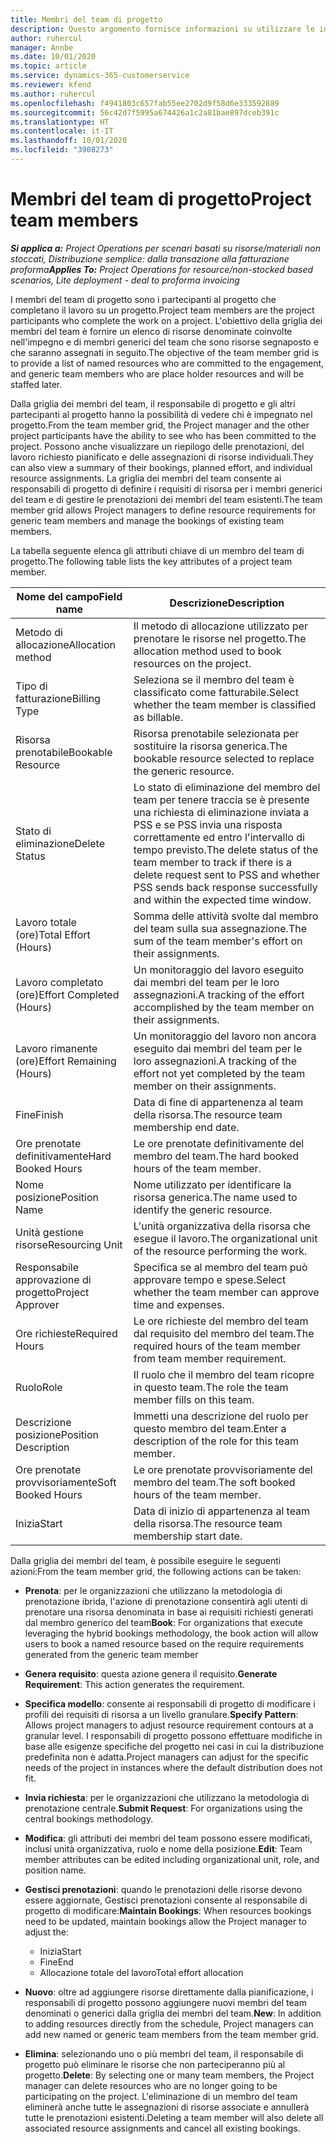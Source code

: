 ```yaml
---
title: Membri del team di progetto
description: Questo argomento fornisce informazioni su utilizzare le informazioni, gli attributi e la pianificazione dei membri del team di progetto.
author: ruhercul
manager: Annbe
ms.date: 10/01/2020
ms.topic: article
ms.service: dynamics-365-customerservice
ms.reviewer: kfend
ms.author: ruhercul
ms.openlocfilehash: f4941803c657fab55ee2702d9f58d6e333592889
ms.sourcegitcommit: 56c42d7f5995a674426a1c2a81bae897dceb391c
ms.translationtype: HT
ms.contentlocale: it-IT
ms.lasthandoff: 10/01/2020
ms.locfileid: "3908273"
---
```

# <a name="project-team-members"></a><span data-ttu-id="dfee1-103">Membri del team di progetto</span><span class="sxs-lookup"><span data-stu-id="dfee1-103">Project team members</span></span>

<span data-ttu-id="dfee1-104">_**Si applica a:** Project Operations per scenari basati su risorse/materiali non stoccati, Distribuzione semplice: dalla transazione alla fatturazione proforma_</span><span class="sxs-lookup"><span data-stu-id="dfee1-104">_**Applies To:** Project Operations for resource/non-stocked based scenarios, Lite deployment - deal to proforma invoicing_</span></span>

<span data-ttu-id="dfee1-105">I membri del team di progetto sono i partecipanti al progetto che completano il lavoro su un progetto.</span><span class="sxs-lookup"><span data-stu-id="dfee1-105">Project team members are the project participants who complete the work on a project.</span></span> <span data-ttu-id="dfee1-106">L'obiettivo della griglia dei membri del team è fornire un elenco di risorse denominate coinvolte nell'impegno e di membri generici del team che sono risorse segnaposto e che saranno assegnati in seguito.</span><span class="sxs-lookup"><span data-stu-id="dfee1-106">The objective of the team member grid is to provide a list of named resources who are committed to the engagement, and generic team members who are place holder resources and will be staffed later.</span></span>

<span data-ttu-id="dfee1-107">Dalla griglia dei membri del team, il responsabile di progetto e gli altri partecipanti al progetto hanno la possibilità di vedere chi è impegnato nel progetto.</span><span class="sxs-lookup"><span data-stu-id="dfee1-107">From the team member grid, the Project manager and the other project participants have the ability to see who has been committed to the project.</span></span> <span data-ttu-id="dfee1-108">Possono anche visualizzare un riepilogo delle prenotazioni, del lavoro richiesto pianificato e delle assegnazioni di risorse individuali.</span><span class="sxs-lookup"><span data-stu-id="dfee1-108">They can also view a summary of their bookings, planned effort, and individual resource assignments.</span></span> <span data-ttu-id="dfee1-109">La griglia dei membri del team consente ai responsabili di progetto di definire i requisiti di risorsa per i membri generici del team e di gestire le prenotazioni dei membri del team esistenti.</span><span class="sxs-lookup"><span data-stu-id="dfee1-109">The team member grid allows Project managers to define resource requirements for generic team members and manage the bookings of existing team members.</span></span>

<span data-ttu-id="dfee1-110">La tabella seguente elenca gli attributi chiave di un membro del team di progetto.</span><span class="sxs-lookup"><span data-stu-id="dfee1-110">The following table lists the key attributes of a project team member.</span></span>

| <span data-ttu-id="dfee1-111">Nome del campo</span><span class="sxs-lookup"><span data-stu-id="dfee1-111">Field name</span></span>          | <span data-ttu-id="dfee1-112">Descrizione</span><span class="sxs-lookup"><span data-stu-id="dfee1-112">Description</span></span>                                                                                                                                                                  |
|--------------------------|-----------------------------------------------------------------------------------------------------------------------------------------------------------------------------------|
| <span data-ttu-id="dfee1-113">Metodo di allocazione</span><span class="sxs-lookup"><span data-stu-id="dfee1-113">Allocation method</span></span>        | <span data-ttu-id="dfee1-114">Il metodo di allocazione utilizzato per prenotare le risorse nel progetto.</span><span class="sxs-lookup"><span data-stu-id="dfee1-114">The allocation method used to book resources on the project.</span></span>                                                                         |
| <span data-ttu-id="dfee1-115">Tipo di fatturazione</span><span class="sxs-lookup"><span data-stu-id="dfee1-115">Billing Type</span></span>             | <span data-ttu-id="dfee1-116">Seleziona se il membro del team è classificato come fatturabile.</span><span class="sxs-lookup"><span data-stu-id="dfee1-116">Select whether the team member is classified as billable.</span></span>                                                                                                                                       |
| <span data-ttu-id="dfee1-117">Risorsa prenotabile</span><span class="sxs-lookup"><span data-stu-id="dfee1-117">Bookable Resource</span></span>        | <span data-ttu-id="dfee1-118">Risorsa prenotabile selezionata per sostituire la risorsa generica.</span><span class="sxs-lookup"><span data-stu-id="dfee1-118">The bookable resource selected to replace the generic resource.</span></span>                                                                                                                   |
| <span data-ttu-id="dfee1-119">Stato di eliminazione</span><span class="sxs-lookup"><span data-stu-id="dfee1-119">Delete Status</span></span>            | <span data-ttu-id="dfee1-120">Lo stato di eliminazione del membro del team per tenere traccia se è presente una richiesta di eliminazione inviata a PSS e se PSS invia una risposta correttamente ed entro l'intervallo di tempo previsto.</span><span class="sxs-lookup"><span data-stu-id="dfee1-120">The delete status of the team member to track if there is a delete request sent to PSS and whether PSS sends back response successfully and within the expected time window.</span></span> |
| <span data-ttu-id="dfee1-121">Lavoro totale (ore)</span><span class="sxs-lookup"><span data-stu-id="dfee1-121">Total Effort (Hours)</span></span>     | <span data-ttu-id="dfee1-122">Somma delle attività svolte dal membro del team sulla sua assegnazione.</span><span class="sxs-lookup"><span data-stu-id="dfee1-122">The sum of the team member's effort on their assignments.</span></span>                                                                                                                         |
| <span data-ttu-id="dfee1-123">Lavoro completato (ore)</span><span class="sxs-lookup"><span data-stu-id="dfee1-123">Effort Completed (Hours)</span></span> | <span data-ttu-id="dfee1-124">Un monitoraggio del lavoro eseguito dai membri del team per le loro assegnazioni.</span><span class="sxs-lookup"><span data-stu-id="dfee1-124">A tracking of the effort accomplished by the team member on their assignments.</span></span>                                                                                           |
| <span data-ttu-id="dfee1-125">Lavoro rimanente (ore)</span><span class="sxs-lookup"><span data-stu-id="dfee1-125">Effort Remaining (Hours)</span></span> | <span data-ttu-id="dfee1-126">Un monitoraggio del lavoro non ancora eseguito dai membri del team per le loro assegnazioni.</span><span class="sxs-lookup"><span data-stu-id="dfee1-126">A tracking of the effort not yet completed by the team member on their assignments.</span></span>                                                                                    |
| <span data-ttu-id="dfee1-127">Fine</span><span class="sxs-lookup"><span data-stu-id="dfee1-127">Finish</span></span>                   | <span data-ttu-id="dfee1-128">Data di fine di appartenenza al team della risorsa.</span><span class="sxs-lookup"><span data-stu-id="dfee1-128">The resource team membership end date.</span></span>                                                                                                                                            |
| <span data-ttu-id="dfee1-129">Ore prenotate definitivamente</span><span class="sxs-lookup"><span data-stu-id="dfee1-129">Hard Booked Hours</span></span>        | <span data-ttu-id="dfee1-130">Le ore prenotate definitivamente del membro del team.</span><span class="sxs-lookup"><span data-stu-id="dfee1-130">The hard booked hours of the team member.</span></span>                                                                                                                                                                |
| <span data-ttu-id="dfee1-131">Nome posizione</span><span class="sxs-lookup"><span data-stu-id="dfee1-131">Position Name</span></span>            | <span data-ttu-id="dfee1-132">Nome utilizzato per identificare la risorsa generica.</span><span class="sxs-lookup"><span data-stu-id="dfee1-132">The name used to identify the generic resource.</span></span>                                                                                                                                   |
| <span data-ttu-id="dfee1-133">Unità gestione risorse</span><span class="sxs-lookup"><span data-stu-id="dfee1-133">Resourcing Unit</span></span>          | <span data-ttu-id="dfee1-134">L'unità organizzativa della risorsa che esegue il lavoro.</span><span class="sxs-lookup"><span data-stu-id="dfee1-134">The organizational unit of the resource performing the work.</span></span>                                                                                                                      |
| <span data-ttu-id="dfee1-135">Responsabile approvazione di progetto</span><span class="sxs-lookup"><span data-stu-id="dfee1-135">Project Approver</span></span>         | <span data-ttu-id="dfee1-136">Specifica se al membro del team può approvare tempo e spese.</span><span class="sxs-lookup"><span data-stu-id="dfee1-136">Select whether the team member can approve time and expenses.</span></span>                                                                                                                     |
| <span data-ttu-id="dfee1-137">Ore richieste</span><span class="sxs-lookup"><span data-stu-id="dfee1-137">Required Hours</span></span>           | <span data-ttu-id="dfee1-138">Le ore richieste del membro del team dal requisito del membro del team.</span><span class="sxs-lookup"><span data-stu-id="dfee1-138">The required hours of the team member from team member requirement.</span></span>                                                                                                                       |
| <span data-ttu-id="dfee1-139">Ruolo</span><span class="sxs-lookup"><span data-stu-id="dfee1-139">Role</span></span>                     | <span data-ttu-id="dfee1-140">Il ruolo che il membro del team ricopre in questo team.</span><span class="sxs-lookup"><span data-stu-id="dfee1-140">The role the team member fills on this team.</span></span>                                                                                                                                |
| <span data-ttu-id="dfee1-141">Descrizione posizione</span><span class="sxs-lookup"><span data-stu-id="dfee1-141">Position Description</span></span>     | <span data-ttu-id="dfee1-142">Immetti una descrizione del ruolo per questo membro del team.</span><span class="sxs-lookup"><span data-stu-id="dfee1-142">Enter a description of the role for this team member.</span></span>                                                                                                                             |
| <span data-ttu-id="dfee1-143">Ore prenotate provvisoriamente</span><span class="sxs-lookup"><span data-stu-id="dfee1-143">Soft Booked Hours</span></span>        | <span data-ttu-id="dfee1-144">Le ore prenotate provvisoriamente del membro del team.</span><span class="sxs-lookup"><span data-stu-id="dfee1-144">The soft booked hours of the team member.</span></span>                                                                                                                                                                 |
| <span data-ttu-id="dfee1-145">Inizia</span><span class="sxs-lookup"><span data-stu-id="dfee1-145">Start</span></span>                    | <span data-ttu-id="dfee1-146">Data di inizio di appartenenza al team della risorsa.</span><span class="sxs-lookup"><span data-stu-id="dfee1-146">The resource team membership start date.</span></span>                                                                                                                                          |

<span data-ttu-id="dfee1-147">Dalla griglia dei membri del team, è possibile eseguire le seguenti azioni:</span><span class="sxs-lookup"><span data-stu-id="dfee1-147">From the team member grid, the following actions can be taken:</span></span>

- <span data-ttu-id="dfee1-148">**Prenota**: per le organizzazioni che utilizzano la metodologia di prenotazione ibrida, l'azione di prenotazione consentirà agli utenti di prenotare una risorsa denominata in base ai requisiti richiesti generati dal membro generico del team</span><span class="sxs-lookup"><span data-stu-id="dfee1-148">**Book**: For organizations that execute leveraging the hybrid bookings methodology, the book action will allow users to book a named resource based on the require requirements generated from the generic team member</span></span>
- <span data-ttu-id="dfee1-149">**Genera requisito**: questa azione genera il requisito.</span><span class="sxs-lookup"><span data-stu-id="dfee1-149">**Generate Requirement**: This action generates the requirement.</span></span>
- <span data-ttu-id="dfee1-150">**Specifica modello**: consente ai responsabili di progetto di modificare i profili dei requisiti di risorsa a un livello granulare.</span><span class="sxs-lookup"><span data-stu-id="dfee1-150">**Specify Pattern**: Allows project managers to adjust resource requirement contours at a granular level.</span></span> <span data-ttu-id="dfee1-151">I responsabili di progetto possono effettuare modifiche in base alle esigenze specifiche del progetto nei casi in cui la distribuzione predefinita non è adatta.</span><span class="sxs-lookup"><span data-stu-id="dfee1-151">Project managers can adjust for the specific needs of the project in instances where the default distribution does not fit.</span></span>
- <span data-ttu-id="dfee1-152">**Invia richiesta**: per le organizzazioni che utilizzano la metodologia di prenotazione centrale.</span><span class="sxs-lookup"><span data-stu-id="dfee1-152">**Submit Request**: For organizations using the central bookings methodology.</span></span>
- <span data-ttu-id="dfee1-153">**Modifica**: gli attributi dei membri del team possono essere modificati, inclusi unità organizzativa, ruolo e nome della posizione.</span><span class="sxs-lookup"><span data-stu-id="dfee1-153">**Edit**: Team member attributes can be edited including organizational unit, role, and position name.</span></span>
- <span data-ttu-id="dfee1-154">**Gestisci prenotazioni**: quando le prenotazioni delle risorse devono essere aggiornate, Gestisci prenotazioni consente al responsabile di progetto di modificare:</span><span class="sxs-lookup"><span data-stu-id="dfee1-154">**Maintain Bookings**: When resources bookings need to be updated, maintain bookings allow the Project manager to adjust the:</span></span>

    - <span data-ttu-id="dfee1-155">Inizia</span><span class="sxs-lookup"><span data-stu-id="dfee1-155">Start</span></span>
    - <span data-ttu-id="dfee1-156">Fine</span><span class="sxs-lookup"><span data-stu-id="dfee1-156">End</span></span>
    - <span data-ttu-id="dfee1-157">Allocazione totale del lavoro</span><span class="sxs-lookup"><span data-stu-id="dfee1-157">Total effort allocation</span></span>

- <span data-ttu-id="dfee1-158">**Nuovo**: oltre ad aggiungere risorse direttamente dalla pianificazione, i responsabili di progetto possono aggiungere nuovi membri del team denominati o generici dalla griglia dei membri del team.</span><span class="sxs-lookup"><span data-stu-id="dfee1-158">**New**: In addition to adding resources directly from the schedule, Project managers can add new named or generic team members from the team member grid.</span></span>
- <span data-ttu-id="dfee1-159">**Elimina**: selezionando uno o più membri del team, il responsabile di progetto può eliminare le risorse che non parteciperanno più al progetto.</span><span class="sxs-lookup"><span data-stu-id="dfee1-159">**Delete**: By selecting one or many team members, the Project manager can delete resources who are no longer going to be participating on the project.</span></span> <span data-ttu-id="dfee1-160">L'eliminazione di un membro del team eliminerà anche tutte le assegnazioni di risorse associate e annullerà tutte le prenotazioni esistenti.</span><span class="sxs-lookup"><span data-stu-id="dfee1-160">Deleting a team member will also delete all associated resource assignments and  cancel all existing bookings.</span></span>
